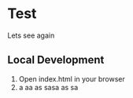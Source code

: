 # Test
Lets see again

## Local Development

1. Open index.html in your browser
2. a
aa
as
sasa
as
sa
